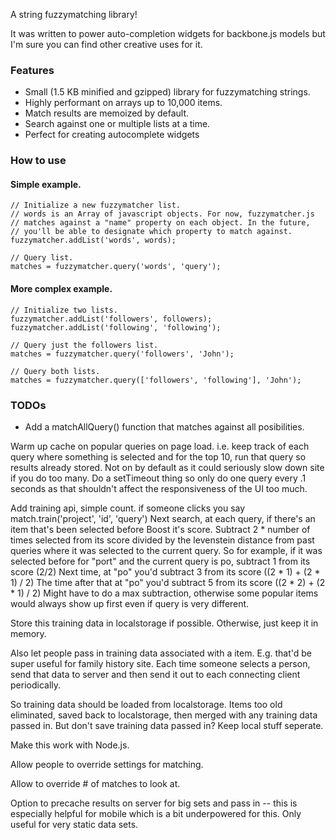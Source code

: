 A string fuzzymatching library!

It was written to power auto-completion widgets for backbone.js models
but I'm sure you can find other creative uses for it.

### Features

* Small (1.5 KB minified and gzipped) library for fuzzymatching strings.
* Highly performant on arrays up to 10,000 items.
* Match results are memoized by default.
* Search against one or multiple lists at a time.
* Perfect for creating autocomplete widgets

### How to use

#### Simple example.

    // Initialize a new fuzzymatcher list.
    // words is an Array of javascript objects. For now, fuzzymatcher.js
    // matches against a "name" property on each object. In the future,
    // you'll be able to designate which property to match against.
    fuzzymatcher.addList('words', words);

    // Query list.
    matches = fuzzymatcher.query('words', 'query');

#### More complex example.

    // Initialize two lists.
    fuzzymatcher.addList('followers', followers);
    fuzzymatcher.addList('following', 'following');

    // Query just the followers list.
    matches = fuzzymatcher.query('followers', 'John');

    // Query both lists.
    matches = fuzzymatcher.query(['followers', 'following'], 'John');

### TODOs

* Add a matchAllQuery() function that matches against all posibilities.

Warm up cache on popular queries on page load. i.e. keep track of each query where something is selected and for the top 10, run that query so results already stored.
Not on by default as it could seriously slow down site if you do too many.
Do a setTimeout thing so only do one query every .1 seconds as that shouldn't affect the responsiveness of the UI too much.

Add training api, simple count. if someone clicks you say match.train('project', 'id', 'query')
Next search, at each query, if there's an item that's been selected before
Boost it's score. Subtract 2 * number of times selected from its score divided by the levenstein distance from past queries where it was selected
to the current query. So for example, if it was selected before for "port" and the current query is po, subtract 1 from its score (2/2)
Next time, at "po" you'd subtract 3 from its score ((2 * 1) + (2 * 1) / 2)
The time after that at "po" you'd subtract 5 from its score ((2 * 2) + (2 * 1) / 2)
Might have to do a max subtraction, otherwise some popular items would always show up first even
if query is very different.

Store this training data in localstorage if possible. Otherwise, just keep it in memory.

Also let people pass in training data associated with a item. E.g. that'd be super useful for family history site.
Each time someone selects a person, send that data to server and then send it out to each connecting client periodically.

So training data should be loaded from localstorage. Items too old eliminated, saved back to localstorage, then merged with any training data passed in.
But don't save training data passed in? Keep local stuff seperate.

Make this work with Node.js.

Allow people to override settings for matching.

Allow to override # of matches to look at.

Option to precache results on server for big sets and pass in -- this is
especially helpful for mobile which is a bit underpowered for this.
Only useful for very static data sets.

